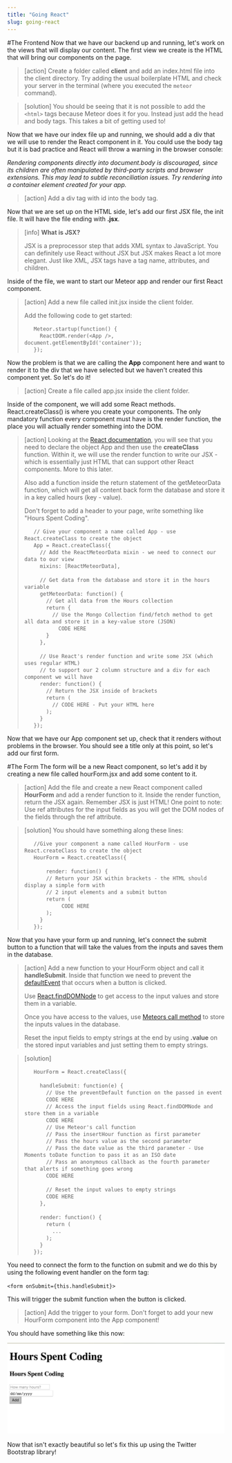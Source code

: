 ```yaml
---
title: "Going React"
slug: going-react
---     
```


#The Frontend
Now that we have our backend up and running, let's work on the views that will display our content. The first view we create is the HTML that will bring our components on the page.

> [action]
> Create a folder called **client** and add an index.html file into the client directory. Try adding the usual boilerplate HTML and check your server in the terminal (where you executed the `meteor` command). 

<!-- break -->

> [solution]
> You should be seeing that it is not possible to add the `<html>` tags because Meteor does it for you. Instead just add the head and body tags. This takes a bit of getting used to!
 
Now that we have our index file up and running, we should add a div that we will use to render the React component in it. You could use the body tag but it is bad practice and React will throw a warning in the browser console:

*Rendering components directly into document.body is discouraged, since its children are often manipulated by third-party scripts and browser extensions. This may lead to subtle reconciliation issues. Try rendering into a container element created for your app.*

> [action]
> Add a div tag with id into the body tag.

Now that we are set up on the HTML side, let's add our first JSX file, the init file. It will have the file ending with **.jsx**.

> [info]
> **What is JSX?**
> 
> JSX is a preprocessor step that adds XML syntax to JavaScript. You can definitely use React without JSX but JSX makes React a lot more elegant. Just like XML, JSX tags have a tag name, attributes, and children.

Inside of the file, we want to start our Meteor app and render our first React component.

> [action]
> Add a new file called init.jsx inside the client folder.
> 
> Add the following code to get started:
>
> ```
>    Meteor.startup(function() {
>      ReactDOM.render(<App />,  document.getElementById('container'));  
>    });
> ```

Now the problem is that we are calling the **App** component here and want to render it to the div that we have selected but we haven't created this component yet. So let's do it!

> [action]
> Create a file called app.jsx inside the client folder.

Inside of the component, we will add some React methods. React.createClass() is where you create your components. The only mandatory function every component must have is the render function, the place you will actually render something into the DOM. 

> [action]
> Looking at the [React documentation](https://facebook.github.io/react/docs/top-level-api.html#react.createclass), you will see that you need to declare the object App and then use the **createClass** function. Within it, we will use the render function to write our JSX - which is essentially just HTML that can support other React components. More to this later.
> 
> Also add a function inside the return statement of the getMeteorData function, which will get all content back form the database and store it in a key called hours (key - value).
> 
> Don't forget to add a header to your page, write something like "Hours Spent Coding". 
>
> ```
>    // Give your component a name called App - use React.createClass to create the object
>    App = React.createClass({
>      // Add the ReactMeteorData mixin - we need to connect our data to our view
>      mixins: [ReactMeteorData],
> 
>      // Get data from the database and store it in the hours variable 
>      getMeteorData: function() {
>        // Get all data from the Hours collection
>        return {
>          // Use the Mongo Collection find/fetch method to get all data and store it in a key-value store (JSON)
> 			 CODE HERE	
>        }
>      }, 
> 
>      // Use React's render function and write some JSX (which uses regular HTML) 
>      // to support our 2 column structure and a div for each component we will have
>      render: function() {
>        // Return the JSX inside of brackets  
>        return (
>          // CODE HERE - Put your HTML here
>        );
>      }
>    });
> ```

Now that we have our App component set up, check that it renders without problems in the browser. You should see a title only at this point, so let's add our first form.

#The Form
The form will be a new React component, so let's add it by creating a new file called hourForm.jsx and add some content to it. 

> [action]
> Add the file and create a new React component called **HourForm** and add a render function to it. Inside the render function, return the JSX again. Remember JSX is just HTML! One point to note: Use ref attributes for the input fields as you will get the DOM nodes of the fields through the ref attribute.

<!-- break -->

> [solution]
> You should have something along these lines:
> 
> ```
>    //Give your component a name called HourForm - use React.createClass to create the object
>    HourForm = React.createClass({
>      
>        render: function() {    
>        // Return your JSX within brackets - the HTML should display a simple form with 
>        // 2 input elements and a submit button
>        return (
>    	      CODE HERE 	 	
>        );
>      }
>    });
> ```

Now that you have your form up and running, let's connect the submit button to a function that will take the values from the inputs and saves them in the database.

> [action]
> Add a new function to your HourForm object and call it **handleSubmit**. Inside that function we need to prevent the [defaultEvent](https://developer.mozilla.org/en-US/docs/Web/API/Event/preventDefault) that occurs when a button is clicked. 
> 
> Use [React.findDOMNode](https://facebook.github.io/react/docs/top-level-api.html#reactdom.finddomnode) to get access to the input values and store them in a variable.
> 
> Once you have access to the values, use [Meteors call method](http://docs.meteor.com/#/basic/Meteor-call) to store the inputs values in the database.
> 
> Reset the input fields to empty strings at the end by using **.value** on the stored input variables and just setting them to empty strings. 

<!-- break -->

> [solution]
> 
> ```
>    HourForm = React.createClass({
>      
>      handleSubmit: function(e) {
>        // Use the preventDefault function on the passed in event
>        CODE HERE
>        // Access the input fields using React.findDOMNode and store them in a variable
>        CODE HERE
>        // Use Meteor's call function 
>        // Pass the insertHour function as first parameter
>        // Pass the hours value as the second parameter
>        // Pass the date value as the third parameter - Use Moments toDate function to pass it as an ISO date
>        // Pass an anonymous callback as the fourth parameter that alerts if something goes wrong
>        CODE HERE
>        
>        // Reset the input values to empty strings
>        CODE HERE
>      },
>     
>      render: function() {    
>        return (
>          ...
>        );
>      }
>    });
> ```

You need to connect the form to the function on submit and we do this by using the following event handler on the form tag:

`<form onSubmit={this.handleSubmit}>`

This will trigger the submit function when the button is clicked.

> [action]
> Add the trigger to your form. Don't forget to add your new HourForm component into the App component!

You should have something like this now:

![Form without styling](./1-without-styling.png "Form without styling")

Now that isn't exactly beautiful so let's fix this up using the Twitter Bootstrap library!
